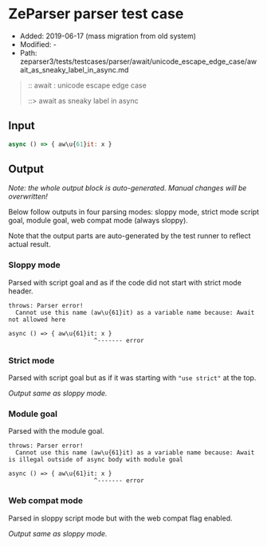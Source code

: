 # ZeParser parser test case

- Added: 2019-06-17 (mass migration from old system)
- Modified: -
- Path: zeparser3/tests/testcases/parser/await/unicode_escape_edge_case/await_as_sneaky_label_in_async.md

> :: await : unicode escape edge case
>
> ::> await as sneaky label in async

## Input

`````js
async () => { aw\u{61}it: x }
`````

## Output

_Note: the whole output block is auto-generated. Manual changes will be overwritten!_

Below follow outputs in four parsing modes: sloppy mode, strict mode script goal, module goal, web compat mode (always sloppy).

Note that the output parts are auto-generated by the test runner to reflect actual result.

### Sloppy mode

Parsed with script goal and as if the code did not start with strict mode header.

`````
throws: Parser error!
  Cannot use this name (aw\u{61}it) as a variable name because: Await not allowed here

async () => { aw\u{61}it: x }
                        ^------- error
`````

### Strict mode

Parsed with script goal but as if it was starting with `"use strict"` at the top.

_Output same as sloppy mode._

### Module goal

Parsed with the module goal.

`````
throws: Parser error!
  Cannot use this name (aw\u{61}it) as a variable name because: Await is illegal outside of async body with module goal

async () => { aw\u{61}it: x }
                        ^------- error
`````


### Web compat mode

Parsed in sloppy script mode but with the web compat flag enabled.

_Output same as sloppy mode._
